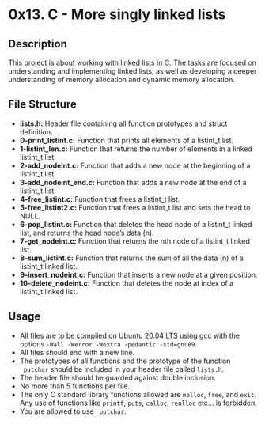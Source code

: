 # 0x13. C - More singly linked lists

## Description
This project is about working with linked lists in C. The tasks are focused on understanding and implementing linked lists, as well as developing a deeper understanding of memory allocation and dynamic memory allocation.

## File Structure
* **lists.h:** Header file containing all function prototypes and struct definition.
* **0-print_listint.c:** Function that prints all elements of a listint_t list.
* **1-listint_len.c:** Function that returns the number of elements in a linked listint_t list.
* **2-add_nodeint.c:** Function that adds a new node at the beginning of a listint_t list.
* **3-add_nodeint_end.c:** Function that adds a new node at the end of a listint_t list.
* **4-free_listint.c:** Function that frees a listint_t list.
* **5-free_listint2.c:** Function that frees a listint_t list and sets the head to NULL.
* **6-pop_listint.c:** Function that deletes the head node of a listint_t linked list, and returns the head node’s data (n).
* **7-get_nodeint.c:** Function that returns the nth node of a listint_t linked list.
* **8-sum_listint.c:** Function that returns the sum of all the data (n) of a listint_t linked list.
* **9-insert_nodeint.c:** Function that inserts a new node at a given position.
* **10-delete_nodeint.c:** Function that deletes the node at index of a listint_t linked list.

## Usage
* All files are to be compiled on Ubuntu 20.04 LTS using gcc with the options `-Wall -Werror -Wextra -pedantic -std=gnu89`.
* All files should end with a new line.
* The prototypes of all functions and the prototype of the function `_putchar` should be included in your header file called `lists.h`.
* The header file should be guarded against double inclusion.
* No more than 5 functions per file.
* The only C standard library functions allowed are `malloc`, `free`, and `exit`. Any use of functions like `printf`, `puts`, `calloc`, `realloc` etc... is forbidden.
* You are allowed to use `_putchar`.
